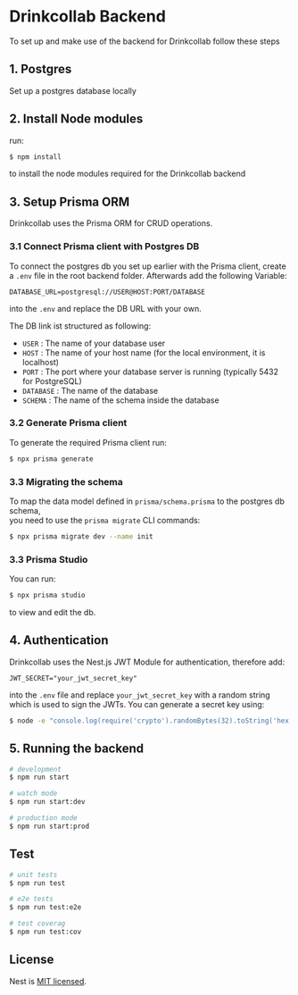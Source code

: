 # Drinkcollab Backend

To set up and make use of the backend for Drinkcollab follow these steps

## 1. Postgres

Set up a postgres database locally

## 2. Install Node modules

run:

```bash
$ npm install
```
to install the node modules required for the Drinkcollab backend

## 3. Setup Prisma ORM

Drinkcollab uses the Prisma ORM for CRUD operations. 

### 3.1 Connect Prisma client with Postgres DB

To connect the postgres db you set up earlier with the Prisma client, 
create a `.env` file in the root backend folder. Afterwards add the following Variable:
```
DATABASE_URL=postgresql://USER@HOST:PORT/DATABASE
```
into the `.env` and replace the DB URL with your own.

The DB link ist structured as following:

- `USER` : The name of your database user
- `HOST` : The name of your host name (for the local environment, it is localhost)
- `PORT` : The port where your database server is running (typically 5432 for PostgreSQL)
- `DATABASE` : The name of the database
- `SCHEMA` : The name of the schema inside the database

### 3.2 Generate Prisma client

To generate the required Prisma client run:
```bash
$ npx prisma generate
```

### 3.3 Migrating the schema

To map the data model defined in `prisma/schema.prisma` to the postgres db schema,  
you need to use the `prisma migrate` CLI commands:

```bash
$ npx prisma migrate dev --name init
```

### 3.3 Prisma Studio

You can run:
```bash
$ npx prisma studio
```
to view and edit the db.

## 4. Authentication

Drinkcollab uses the Nest.js JWT Module for authentication, therefore add:
```
JWT_SECRET="your_jwt_secret_key"
```

into the `.env` file and replace `your_jwt_secret_key` with a random string which is used to sign the JWTs.
You can generate a secret key using: 
```bash
$ node -e "console.log(require('crypto').randomBytes(32).toString('hex'))"
```

## 5. Running the backend

```bash
# development
$ npm run start

# watch mode
$ npm run start:dev

# production mode
$ npm run start:prod
```

## Test

```bash
# unit tests
$ npm run test

# e2e tests
$ npm run test:e2e

# test coverag
$ npm run test:cov
```

## License

Nest is [MIT licensed](LICENSE).
